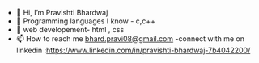 - 👋 Hi, I’m Pravishti Bhardwaj
- 👀 Programming languages I know - c,c++
- 👀 web developement- html , css
- 📫 How to reach me 
bhard.pravi08@gmail.com
-connect with me on linkedin :https://www.linkedin.com/in/pravishti-bhardwaj-7b4042200/




<!---
pravishtibhardwaj/pravishtibhardwaj is a ✨ special ✨ repository because its `README.md` (this file) appears on your GitHub profile.
You can click the Preview link to take a look at your changes.
--->
